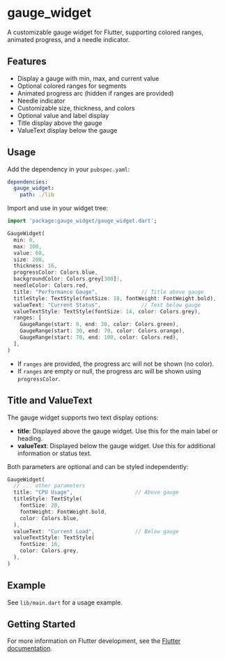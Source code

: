 # gauge_widget

A customizable gauge widget for Flutter, supporting colored ranges, animated progress, and a needle indicator.

## Features
- Display a gauge with min, max, and current value
- Optional colored ranges for segments
- Animated progress arc (hidden if ranges are provided)
- Needle indicator
- Customizable size, thickness, and colors
- Optional value and label display
- Title display above the gauge
- ValueText display below the gauge

## Usage
Add the dependency in your `pubspec.yaml`:

```yaml
dependencies:
  gauge_widget:
    path: ./lib
```

Import and use in your widget tree:

```dart
import 'package:gauge_widget/gauge_widget.dart';

GaugeWidget(
  min: 0,
  max: 100,
  value: 60,
  size: 200,
  thickness: 16,
  progressColor: Colors.blue,
  backgroundColor: Colors.grey[300]!,
  needleColor: Colors.red,
  title: "Performance Gauge",              // Title above gauge
  titleStyle: TextStyle(fontSize: 18, fontWeight: FontWeight.bold),
  valueText: "Current Status",             // Text below gauge
  valueTextStyle: TextStyle(fontSize: 14, color: Colors.grey),
  ranges: [
    GaugeRange(start: 0, end: 30, color: Colors.green),
    GaugeRange(start: 30, end: 70, color: Colors.orange),
    GaugeRange(start: 70, end: 100, color: Colors.red),
  ],
)
```

- If `ranges` are provided, the progress arc will not be shown (no color).
- If `ranges` are empty or null, the progress arc will be shown using `progressColor`.

## Title and ValueText

The gauge widget supports two text display options:

- **title**: Displayed above the gauge widget. Use this for the main label or heading.
- **valueText**: Displayed below the gauge widget. Use this for additional information or status text.

Both parameters are optional and can be styled independently:

```dart
GaugeWidget(
  // ... other parameters
  title: "CPU Usage",                    // Above gauge
  titleStyle: TextStyle(
    fontSize: 20,
    fontWeight: FontWeight.bold,
    color: Colors.blue,
  ),
  valueText: "Current Load",             // Below gauge  
  valueTextStyle: TextStyle(
    fontSize: 16,
    color: Colors.grey,
  ),
)
```

## Example
See `lib/main.dart` for a usage example.

## Getting Started

For more information on Flutter development, see the [Flutter documentation](https://docs.flutter.dev/).
